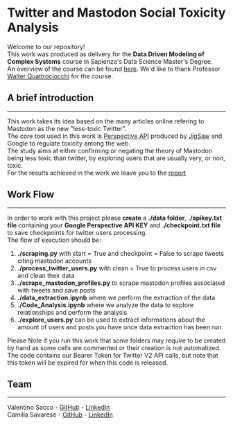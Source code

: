 # Twitter and Mastodon Social Toxicity Analysis

Welcome to our repository!  
This work was produced as delivery for the **Data Driven Modeling of Complex Systems** course in Sapienza's Data Science Master's Degree.  
An overview of the course can be found [here](https://walterquattrociocchi.site.uniroma1.it/teaching/data-driven-modeling-of-complex-systems).
We'd like to thank Professor [Walter Quattrociocchi](https://walterquattrociocchi.site.uniroma1.it/research) for the course. 

## A brief introduction
---
This work takes its idea based on the many articles online refering to Mastodon as the new "less-toxic Twitter".  
The core tool used in this work is [Perspective API](https://perspectiveapi.com/) produced by [JigSaw](https://jigsaw.google.com/) and Google to regulate toxicity among the web.  
The study aims at either confirming or negating the theory of Mastodon being less toxic than twitter, by exploring users that are usually very, or non, toxic.  
For the results achieved in the work we leave you to the [report]()


## Work Flow
---

In order to work with this project please **create** a **./data folder**, **./apikey.txt file** containing your **Google Perspective API KEY** and **./checkpoint.txt file** to save checkpoints for twitter users processing.  
The flow of execution should be:

1. **./scraping.py** with start = True and checkpoint = False to scrape tweets citing mastodon accounts
2. **./process_twitter_users.py** with clean = True to process users in csv and clean their data
3. **./scrape_mastodon_profiles.py** to scrape mastodon profiles associated with tweets and save posts
4. **./data_extraction.ipynb** where we perform the extraction of the data
5. **./Code_Analysis.ipynb** where we analyze the data to explore relationships and perform the analysis
6. **./explore_users.py** can be used to extract informations about the amount of users and posts you have once data extraction has been run.

Please Note if you run this work that some folders may require to be created by hand as some cells are commented or their creation is not automatized.  
The code contains our Bearer Token for Twitter V2 API calls, but note that this token will be expired for when this code is released. 

## Team
---

Valentino Sacco - [GitHub](https://github.com/s4b3) - [LinkedIn](https://www.linkedin.com/in/valentino-sacco-61b84113b/)  
Camilla Savarese - [GitHub](https://github.com/Camillasavarese) - [LinkedIn](https://www.linkedin.com/in/camilla-savarese-78aa67220/)  